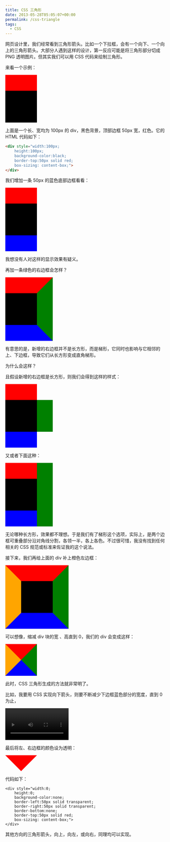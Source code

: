 ```yaml
---
title: CSS 三角形
date: 2013-05-28T05:05:07+00:00
permalink: /css-triangle
tags:
  - CSS
---
```


网页设计里，我们经常看到三角形箭头。比如一个下拉框，会有一个向下、一个向上的三角形箭头。大部分人遇到这样的设计，第一反应可能是将三角形部分切成 PNG 透明图片。但其实我们可以用 CSS 代码来绘制三角形。

来看一个示例：

<div style="width:100px;
    height:100px;
    background-color:black;
    border-top:50px solid red;
    box-sizing: content-box;">
</div>

上面是一个长、宽均为 100px 的 div，黑色背景，顶部边框 50px 宽，红色。它的 HTML 代码如下：

```html
<div style="width:100px;
    height:100px;
    background-color:black;
    border-top:50px solid red;
    box-sizing: content-box;">
</div>
```
我们增加一条 50px 的蓝色底部边框看看：

<div style="width:100px;
    height:100px;
    background-color:black;
    border-top:50px solid red;
    border-bottom:50px solid blue;
    box-sizing: content-box;">
</div>

我想没有人对这样的显示效果有疑义。

再加一条绿色的右边框会怎样？

<div style="width:100px;
    height:100px;
    background-color:black;
    border-top:50px solid red;
    border-bottom:50px solid blue;
    border-right:50px solid green;
    box-sizing: content-box;">
</div>

有意思的是，新增的右边框并不是长方形，而是梯形，它同时也影响与它相邻的上、下边框，导致它们从长方形变成直角梯形。

为什么会这样？

且假设新增的右边框是长方形，则我们会得到这样的样式：

<div style="width:100px;
    height:100px;
    background-color:black;
    border-top:50px solid red;
    border-bottom:50px solid blue;position:relative;overflow:visible;
    box-sizing: content-box;">
    <div style="width:50px;height:100px;position:absolute;top:0;right:-50px;background:green;
    box-sizing: content-box;"></div>
</div>

又或者下面这种：

<div style="width:100px;
    height:100px;
    background-color:black;
    border-top:50px solid red;
    border-bottom:50px solid blue;position:relative;overflow:visible;
    box-sizing: content-box;">
    <div style="width:50px;height:200px;position:absolute;top:-50px;right:-50px;background:green;
    box-sizing: content-box;"></div>
</div>

无论哪种长方形，效果都不理想。于是我们有了梯形这个选项，实际上，是两个边框可重叠部分沿对角线分割，各领一半，各上各色。不过很可惜，我没有找到任何相关的 CSS 规范或标准来佐证我的这个说法。

接下来，我们再给上面的 div 补上橙色左边框：

<div style="width:100px;
    height:100px;
    background-color:black;
    border-top:50px solid red;
    border-right:50px solid green;
    border-bottom:50px solid blue;
    border-left:50px solid orange;
    box-sizing: content-box;">
</div>

可以想像，缩减 div 块的宽 、高直到 0，我们的 div 会变成这样：

<div style="width:0;
    height:0;
    background-color:black;
    border-top:50px solid red;
    border-right:50px solid green;
    border-bottom:50px solid blue;
    border-left:50px solid orange;
    box-sizing: content-box;">
</div>

此时，CSS 三角形生成的方法就非常明了。

比如，我要用 CSS 实现向下箭头，则要不断减少下边框蓝色部分的宽度，直到 0 为止，

<video src="./css-triangle.mp4" controls width="200"><video>

最后将左、右边框的颜色设为透明：

<div style="width:0;
    height:0;
    background-color:none;
    border-left:50px solid transparent;
    border-right:50px solid transparent;
    border-bottom:none;
    border-top:50px solid red;
    box-sizing: content-box;">
</div>

代码如下：

```
<div style="width:0;
    height:0;
    background-color:none;
    border-left:50px solid transparent;
    border-right:50px solid transparent;
    border-bottom:none;
    border-top:50px solid red;
    box-sizing: content-box;">
</div>
```
其他方向的三角形箭头，向上，向左，或向右，同理均可以实现。
